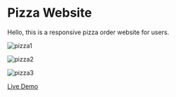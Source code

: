 # Pizza Website

Hello, this is a responsive pizza order website for users. 

![pizza1](https://user-images.githubusercontent.com/122777459/227766984-13aacd53-7259-4794-98cb-c88bf3135b1e.JPG)

![pizza2](https://user-images.githubusercontent.com/122777459/227766996-8c270d35-3f79-464e-8ac0-a2ad02fee91d.JPG)

![pizza3](https://user-images.githubusercontent.com/122777459/227767010-c213d4f4-4521-4422-ae43-10ac4c48f1cc.JPG)

<a href="https://william-0104.github.io/Pizza/">Live Demo</a>


